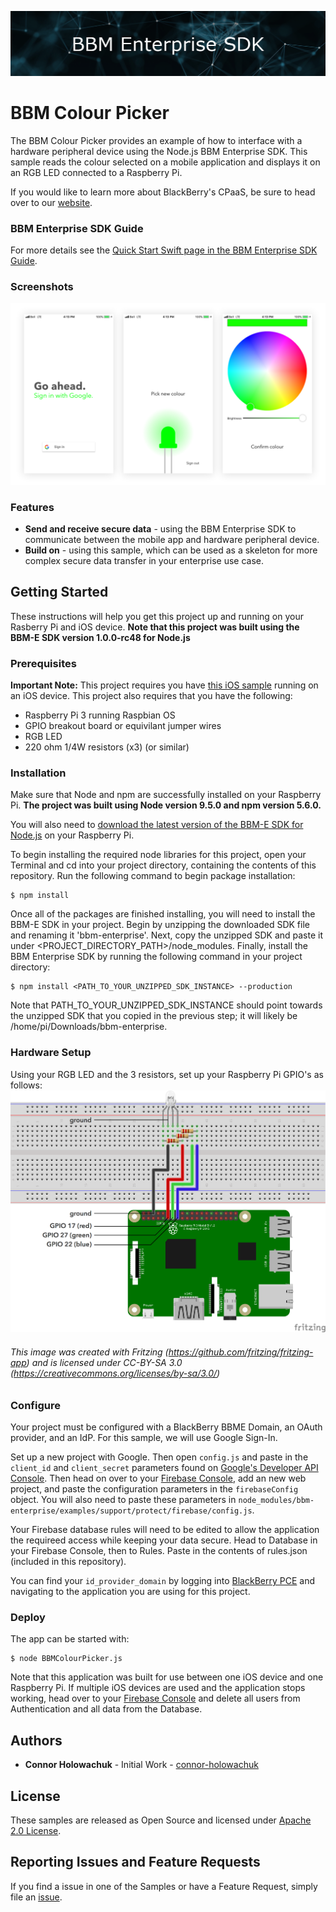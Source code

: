 [![image_alt_preview25](screenShots/bnr-bbm-enterprise-sdk-title.png)](screenShots/bnr-bbm-enterprise-sdk-title.png)
# **BBM Colour Picker**

The BBM Colour Picker provides an example of how to interface with a hardware peripheral device using the Node.js BBM Enterprise SDK. This sample reads the colour selected on a mobile application and displays it on an RGB LED connected to a Raspberry Pi.

If you would like to learn more about BlackBerry's CPaaS, be sure to head over to our [website](https://us.blackberry.com/enterprise/bbm-enterprise-sdk).

### BBM Enterprise SDK Guide
For more details see the
[Quick Start Swift page in the BBM Enterprise SDK Guide](https://developer.blackberry.com/files/bbm-enterprise/documents/guide/html/examples/ios/QuickStartSwift/README.html).


### Screenshots
[![image_alt_preview25](screenShots/screen-shots.png)](screenShots/screen-shots.png)

### Features
- **Send and receive secure data** - using the BBM Enterprise SDK to communicate between the mobile app and hardware peripheral device.
- **Build on** - using this sample, which can be used as a skeleton for more complex secure data transfer in your enterprise use case.


## Getting Started

These instructions will help you get this project up and running on your Rasberry Pi and iOS device. **Note that this project was built using the BBM-E SDK version 1.0.0-rc48 for Node.js**

### Prerequisites
**Important Note:** This project requires you have [this iOS sample](https://github.com/blackberry/bbme-sdk-ios-samples/colourpicker) running on an iOS device.
This project also requires that you have the following:
- Raspberry Pi 3 running Raspbian OS
- GPIO breakout board or equivilant jumper wires
- RGB LED
- 220 ohm 1/4W resistors (x3) (or similar)

### Installation
Make sure that Node and npm are successfully installed on your Raspberry Pi. **The project was built using Node version 9.5.0 and npm version 5.6.0.**

You will also need to [download the latest version of the BBM-E SDK for Node.js](https://developers.blackberry.com/us/en/products/blackberry-bbm-enterprise-sdk.html) on your Raspberry Pi.

To begin installing the required node libraries for this project, open your Terminal and cd into your project directory, containing the contents of this repository. Run the following command to begin package installation:
```
$ npm install
```

Once all of the packages are finished installing, you will need to install the BBM-E SDK in your project. Begin by unzipping the downloaded SDK file and renaming it 'bbm-enterprise'. Next, copy the unzipped SDK and paste it under <PROJECT_DIRECTORY_PATH>/node_modules. Finally, install the BBM Enterprise SDK by running the following command in your project directory:
```
$ npm install <PATH_TO_YOUR_UNZIPPED_SDK_INSTANCE> --production
```
Note that PATH_TO_YOUR_UNZIPPED_SDK_INSTANCE should point towards the unzipped SDK that you copied in the previous step; it will likely be /home/pi/Downloads/bbm-enterprise.

### Hardware Setup

Using your RGB LED and the 3 resistors, set up your Raspberry Pi GPIO's as follows:
[![image_alt_preview25](screenShots/rpi-setup.png)](screenShots/rpi-setup.png)
###### This image was created with Fritzing (https://github.com/fritzing/fritzing-app) and is licensed under CC-BY-SA 3.0 (https://creativecommons.org/licenses/by-sa/3.0/)

### Configure
Your project must be configured with a BlackBerry BBME Domain, an OAuth provider, and an IdP. For this sample, we will use Google Sign-In.

Set up a new project with Google. Then open `config.js` and paste in the `client_id` and `client_secret` parameters found on [Google's Developer API Console](https://console.developers.google.com/apis/). Then head on over to your [Firebase Console](https://console.firebase.google.com/), add an new web project, and paste the configuration parameters in the `firebaseConfig` object. You will also need to paste these parameters in `node_modules/bbm-enterprise/examples/support/protect/firebase/config.js`.

Your Firebase database rules will need to be edited to allow the application the requireed access while keeping your data secure. Head to Database in your Firebase Console, then to Rules. Paste in the contents of rules.json (included in this repository).

You can find your `id_provider_domain` by logging into [BlackBerry PCE](http://account.good.com) and navigating to the application you are using for this project.


### Deploy
The app can be started with:
```
$ node BBMColourPicker.js
```
Note that this application was built for use between one iOS device and one Raspberry Pi. If multiple iOS devices are used and the application stops working, head over to  your [Firebase Console](https://console.firebase.google.com/) and delete all users from Authentication and all data from the Database.

## Authors

- **Connor Holowachuk** - Initial Work - [connor-holowachuk](https://github.com/connor-holowachuk)

## License

These samples are released as Open Source and licensed under [Apache 2.0 License](http://www.apache.org/licenses/LICENSE-2.0.html).

## Reporting Issues and Feature Requests

If you find a issue in one of the Samples or have a Feature Request, simply file an [issue](https://github.com/blackberry/bbme-sdk-ios-samples/issues).


